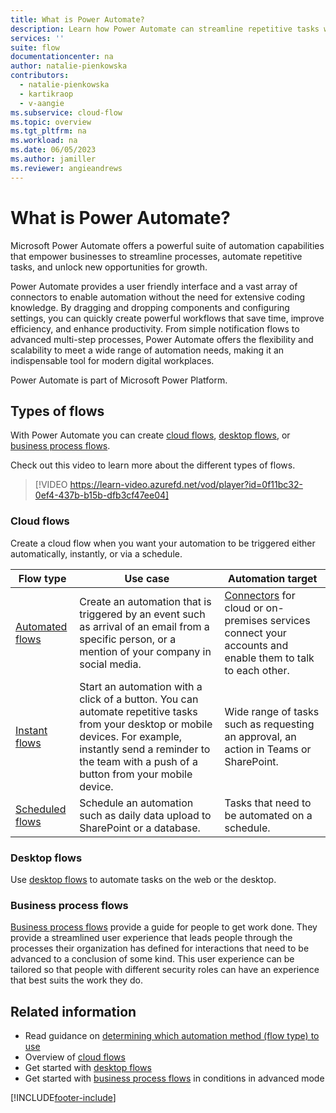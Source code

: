 ```yaml
---
title: What is Power Automate?
description: Learn how Power Automate can streamline repetitive tasks with cloud, desktop, and business process flows.
services: ''
suite: flow
documentationcenter: na
author: natalie-pienkowska
contributors:
  - natalie-pienkowska
  - kartikraop
  - v-aangie
ms.subservice: cloud-flow
ms.topic: overview
ms.tgt_pltfrm: na
ms.workload: na
ms.date: 06/05/2023
ms.author: jamiller
ms.reviewer: angieandrews
---
```


# What is Power Automate?

Microsoft Power Automate offers a powerful suite of automation capabilities that empower businesses to streamline processes, automate repetitive tasks, and unlock new opportunities for growth.

Power Automate provides a user friendly interface and a vast array of connectors to enable automation without the need for extensive coding knowledge. By dragging and dropping components and configuring settings, you can quickly create powerful workflows that save time, improve efficiency, and enhance productivity. From simple notification flows to advanced multi-step processes, Power Automate offers the flexibility and scalability to meet a wide range of automation needs, making it an indispensable tool for modern digital workplaces.

Power Automate is part of Microsoft Power Platform. 

## Types of flows

With Power Automate you can create [cloud flows](#cloud-flows), [desktop flows](#desktop-flows), or [business process flows](#business-process-flows).

Check out this video to learn more about the different types of flows.

>[!VIDEO https://learn-video.azurefd.net/vod/player?id=0f11bc32-0ef4-437b-b15b-dfb3cf47ee04]

### Cloud flows

Create a cloud flow when you want your automation to be triggered either automatically, instantly, or via a schedule.

| **Flow type**      | **Use case**       | **Automation target**     |
|--------------------|--------------------|---------------------------|
| [Automated flows](get-started-logic-flow.md)                 | Create an automation that is triggered by an event such as arrival of an email from a specific person, or a mention of your company in social media.| [Connectors](/connectors/) for cloud or on-premises services connect your accounts and enable them to talk to each other. |
| [Instant flows](./mobile/mobile-create-flow.md)   | Start an automation with a click of a button. You can automate repetitive tasks from your desktop or mobile devices. For example, instantly send a reminder to the team with a push of a button from your mobile device.     |     Wide range of tasks such as requesting an approval, an action in Teams or SharePoint.       |
| [Scheduled flows](run-scheduled-tasks.md)                    | Schedule an automation such as daily data upload to SharePoint or a database.             |Tasks that need to be automated on a schedule.         |

### Desktop flows

Use [desktop flows](./desktop-flows/introduction.md) to automate tasks on the web or the desktop.

### Business process flows

[Business process flows](business-process-flows-overview.md) provide a guide for people to get work done. They provide a streamlined user experience that leads people through the processes their organization has defined for interactions that need to be advanced to a conclusion of some kind. This user experience can be tailored so that people with different security roles can have an experience that best suits the work they do.

## Related information

- Read guidance on [determining which automation method (flow type) to use](./guidance/planning/determine-automation-methods.md)
- Overview of [cloud flows](overview-cloud.md)
- Get started with [desktop flows](./desktop-flows/introduction.md)
- Get started with [business process flows](business-process-flows-overview.md) in conditions in advanced mode

[!INCLUDE[footer-include](includes/footer-banner.md)]
